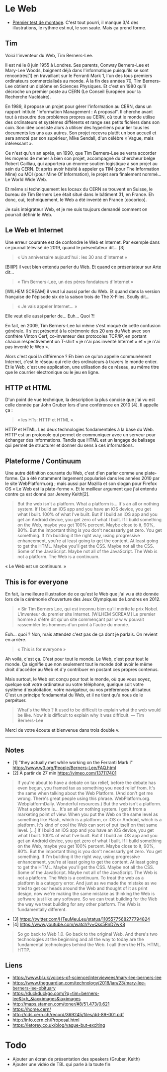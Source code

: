 # Le Web

* [Premier test de montage](https://drive.google.com/file/d/1QOXRxZhquoXgxe0L32XafAdz4FcDVOAW/view?usp=sharing). C'est tout pourri, il manque 3/4 des illustrations, le rythme est nul, le son saute. Mais ça prend forme.

## Tim

Voici l'inventeur du Web, Tim Berners-Lee.

Il est né le 8 juin 1955 à Londres. Ses parents, Conway Berners-Lee et Mary-Lee Woods, baignent déjà dans l'informatique puisqu'ils se sont rencontrés[1] en travaillant sur le Ferranti Mark 1, l'un des tous premiers ordinateurs commercialisés au monde. À la fin des années 70, Tim Berners-Lee obtient un diplôme en Sciences Physiques. Et c'est en 1980 qu'il décroche un premier poste au CERN (Le Conseil Européen pour la Recherche Nucléaire).

En 1989, il propose un projet pour gérer l'information au CERN, dans un rapport intitulé "Information Management : A proposal". Il cherche avant tout à résoudre des problèmes propres au CERN, où tout le monde utilise des ordinateurs et systèmes différents et range ses petits fichiers dans son coin. Son idée consiste alors à utiliser des hyperliens pour lier tous les documents les uns aux autres. Son projet recevra plutôt un bon accueil et sera annoté par son supérieur, Mike Sendall, d'un célèbre « Vague, mais intéressant ».

Ce n'est qu'un an après, en 1990, que Tim Berners-Lee se verra accorder les moyens de mener à bien son projet, accompagné du chercheur belge Robert Cailliau, qui apportera un énorme soutien logistique à son projet au sein du CERN. Et après avoir hésité à appeler ça TIM (pour The Information Mine) ou MOI (pour Mine Of Information), le projet sera finalement nommé… Le World Wide Web.

Et même si techniquement les locaux du CERN se trouvent en Suisse, le bureau de Tim Berners Lee était situé dans le bâtiment 31, en France. Eh donc, oui, techniquement, le Web a été inventé en France [cocorico].

Je suis intégrateur Web, et je me suis toujours demandé comment on pourrait définir le Web.

## Le Web et Internet

Une erreur courante est de confondre le Web et Internet. Par exemple dans ce journal télévisé de 2019, quand le présentateur dit… [3]

> « Un anniversaire aujourd'hui : les 30 ans d'Internet »

[BIIIP] il veut bien entendu parler du Web. Et quand ce présentateur sur Arte dit…

> « Tim Berners-Lee, un des pères fondateurs d'Internet »

[WILHEM SCREAM] il veut lui aussi parler du Web. Et quand dans la version française de l'épisode six de la saison trois de The X-Files, Scully dit…

> « Je vais appeler Internet… »

Elle veut elle aussi parler de… Euh… Quoi ?!

En fait, en 2009, Tim Berners-Lee lui même s'est moqué de cette confusion générale. Il s'est présenté à la cérémonie des 20 ans du Web avec son confrère Vinton Cerf, co-inventeur des protocoles TCP/IP, en portant chacun respectivement un T-shirt « je n'ai pas inventé Internet » et « je n'ai pas inventé le Web ».

Alors c'est quoi la différence ? Eh bien ce qu'on appelle communément Internet, c'est le réseau qui relie des ordinateurs à travers le monde entier. Et le Web, c'est une application, une utilisation de ce réseau, au même titre que le courrier électronique ou le jeu en ligne.

## HTTP et HTML

D'un point de vue technique, la description la plus concise que j'ai vu est celle donnée par John Gruber lors d'une conférence en 2010 [4]. Il appelle ça :

> « les HTs: HTTP et HTML ».

HTTP et HTML. Les deux technologies fondamentales à la base du Web. HTTP est un protocole qui permet de communiquer avec un serveur pour échanger des informations. Tandis que HTML est un langage de balisage qui permet de structurer et donner du sens à ces informations.

## Plateforme / Continuum

Une autre définition courante du Web, c'est d'en parler comme une plate-forme. Ça a été notamment largement popularisé dans les années 2010 par le site WebPlatform.org ; mais aussi par Mozilla et son slogan pour Firefox OS « Le Web est la plate-forme ». Et le meilleur argument que j'ai entendu contre ça est donné par Jeremy Keith[2].

> But the web isn't a platform.
> What a platform is… It's an all or nothing system.
> If I build an iOS app and you have an iOS device, you get what I built. 100% of what I've built. But if I build an iOS app and you get an Android device, you get zero of what I built.
> If I build something on the Web, maybe you get 100% percent. Maybe close to it, 90%, 80%. But the important thing is you don't necessarly get zero. You get something. If I'm building it the right way, using progressive enhancement, you're at least going to get the content. At least going to get the HTML. Maybe you'll get the CSS. Maybe not all the CSS. Some of the JavaScript. Maybe not all of the JavaScript.
> The Web is not a platform. The Web is a continuum.

 « Le Web est un continuum. »

## This is for everyone

En fait, la meilleure illustration de ce qu'est le Web que j'ai vu a été donnée lors de la cérémonie d'ouverture des Jeux Olympiques de Londres en 2012.

> « Sir Tim Berners Lee, qui est inconnu bien qu'il mérite le prix Nobel. L'inventeur du premier site Internet. [WILHEM SCREAM] Le premier homme à s'être dit qu'un site commençant par  w w w  pouvait rassembler les hommes d'un point à l'autre du monde.

Euh… quoi ? Non, mais attendez c'est pas de ça dont je parlais. On revient en arrière.

> « This is for everyone »

Ah voilà, c'est ça. C'est pour tout le monde. Le Web, c'est pour tout le monde. Ça signifie que non seulement tout le monde doit avoir le même droit d'accéder au Web et d'y contribuer en postant ces propres contenus.

Mais surtout, le Web est conçu pour tout le monde, où que vous soyez, quelque soit votre ordinateur ou votre téléphone, quelque soit votre système d'exploitation, votre navigateur, ou vos préférences utilisateur. C'est un principe fondamental du Web, et il ne tient qu'à nous de le perpétuer.

> What's the Web ? It used to be difficult to explain what the web would be like. Now it is difficult to explain why it was difficult.
> — Tim Berners-Lee

Merci de votre écoute et bienvenue dans trois double v.

---

## Notes

* [1] "they actually met while working on the Ferranti Mark I" https://www.w3.org/People/Berners-Lee/FAQ.html
* [2] À partir de 27 min https://vimeo.com/137117401

> If you're about to have a debate on tax relief, before the debate has even begun, you framed tax as something you need relief from.
> It's the same when talking about the Web Platform. (And don't get me wrong. There's great people using this phrase. WebPlatform.org. WebplatformDaily. Wonderful resources.) But the web isn't a platform.
> What a platform is… It's an all or nothing system. I get it from a marketing point of view. When you put the Web on the same level as something like Flash, which is a platform, or iOS or Android, which is a platform. It's kind of cool the Web can sort of put itself on that same level.
> […]
> If I build an iOS app and you have an iOS device, you get what I built. 100% of what I've built. But if I build an iOS app and you get an Android device, you get zero of what I built.
> If I build something on the Web, maybe you get 100% percent. Maybe close to it, 90%, 80%. But the important thing is you don't necessarly get zero. You get something. If I'm building it the right way, using progressive enhancement, you're at least going to get the content. At least going to get the HTML. Maybe you'll get the CSS. Maybe not all the CSS. Some of the JavaScript. Maybe not all of the JavaScript.
> The Web is not a platform. The Web is a continuum. To treat the web as a platform is a category error. And just as we made the mistake as we tried to get our heads around the Web and thought of it as print design, now we're making the same mistake as thinking the Web is software just like any software. So we can treat building for the Web the way we treat building for any other platform. The Web is fundamentally different.
> 
* [3] https://twitter.com/HTeuMeuLeu/status/1105577568277794824
* [4] https://www.youtube.com/watch?v=Qss5RnD7wK8

> So go back to Web 1.0. Go back to the original Web. And there's two technologies at the beginning and all the way to today are the fundamental technologies behind the Web. I call them the HTs. HTML. HTTP.

## Liens

* https://www.bl.uk/voices-of-science/interviewees/mary-lee-berners-lee
* https://www.theguardian.com/technology/2018/jan/23/mary-lee-berners-lee-obituary
* https://duckduckgo.com/?q=tim+berners-lee&t=h_&iax=images&ia=images
* http://maps.stamen.com/toner/#8/51.473/0.621
* https://home.cern/
* http://cds.cern.ch/record/369245/files/dd-89-001.pdf
* http://info.cern.ch/Proposal.html
* https://letorey.co.uk/blog/vague-but-exciting

# Todo

* Ajouter un écran de présentation des speakers (Gruber, Keith)
* Ajouter une vidéo de TBL qui parle à la toute fin

